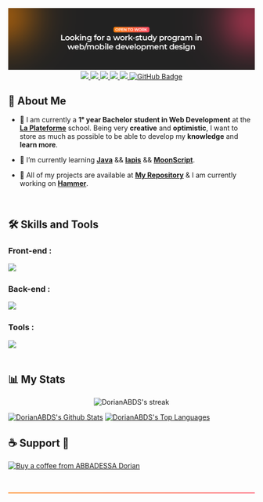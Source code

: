 <img src="/src/img/Banniere_GitHub_top.png" alt="Github top banner" />

<div align="center">
    <a href="https://abbadessa-dorian.fr/">
        <img src="https://img.shields.io/badge/Portfolio-white?logo=linkedin&logoColor=fff">
    <a href="https://www.linkedin.com/in/dorian-abbadessa/">
        <img src="https://img.shields.io/badge/LinkedIn-blue?logo=linkedin&logoColor=fff">
    <a href="https://mail.google.com/mail/u/0/?tab=rm&ogbl#inbox?compose=CllgCJZWPrjbGQjZxWJqBSnSWpZtBGtXPBZDVQkBgZfRfjHxJwZQgsbLcLCqQlqRlRzCdzxHRCg">
        <img src="https://img.shields.io/badge/Gmail-D33E35?logo=Gmail&logoColor=fff">
    <a href="https://www.behance.net/dorianabbadessa">
        <img src="https://img.shields.io/badge/BeHance-053eff?logo=behance&logoColor=fff">
    <a href="https://github.com/DorianABDS/github-profile-views-counter">
        <img src="https://komarev.com/ghpvc/?username=DorianABDS">
    </a>
    <a href="https://github.com/DorianABDS?tab=followers"><img src="https://img.shields.io/github/followers/DorianABDS?label=Followers&style=social" alt="GitHub Badge"></a>
</div>

## 🙋 About Me

- 🔎 I am currently a **1ᵉ year Bachelor student in Web Development** at the <a href="https://laplateforme.io/">**La Plateforme**<a> school. Being very **creative** and **optimistic**, I want to store as much as possible to be able to develop my **knowledge** and **learn more**.

- 🌱 I’m currently learning **[Java](https://docs.oracle.com/en/java/)** && **[lapis](https://leafo.net/lapis/)** && **[MoonScript](https://github.com/ForgeLua/Hammer)**.

- 📜 All of my projects are available at **[My Repository](https://github.com/DorianABDS?tab=repositories)** & I am currently working on **[Hammer](https://github.com/ForgeLua/Hammer)**.

<br>

## 🛠️ Skills and Tools

### Front-end :
<div>
    <img src="https://skillicons.dev/icons?i=html,css,js,react,jquery,sass,bootstrap,tailwind" /><br>
</div>

### Back-end :
<div>
    <img src="https://skillicons.dev/icons?i=php,mysql,python,nodejs,java,lua,coffeescript" /><br>
</div>

### Tools :
<div>
    <img src="https://skillicons.dev/icons?i=git,github,docker,npm,pnpm,powershell,vite,vercel,vscode,idea,figma,markdown,notion,ps,discord,gradle" /><br>
</div>

<br>

## 📊 My Stats

<p align="center">

<img title="🔥 streak-stats" alt="DorianABDS's streak" src="https://github-readme-streak-stats.herokuapp.com/?user=DorianABDS&theme=black-ice&hide_border=true&stroke=0000&background=060A0CD0"/>

</p>
<a href="https://github.com/DorianABDS/github-readme-stats"><img alt="DorianABDS's Github Stats" src="https://github-readme-stats.vercel.app/api?username=DorianABDS&show_icons=true&count_private=true&theme=react&hide_border=true&bg_color=0D1117" /></a>
<a href="https://github.com/DorianABDS/github-readme-stats"><img alt="DorianABDS's Top Languages" src="https://github-readme-stats.vercel.app/api/top-langs/?username=DorianABDS&langs_count=8&count_private=true&layout=compact&theme=react&hide_border=true&bg_color=0D1117" /></a>

## ☕ Support 💛
<p><a href="https://buymeacoffee.com/dorianabds"> <img src="https://cdn.buymeacoffee.com/buttons/v2/default-yellow.png" height="50" width="210" alt="Buy a coffee from ABBADESSA Dorian" /></a>

<br>
<br>
<br>

<img src="/src/img/Banniere_GitHub_bottom.png" alt="Github bottom banner"/>
